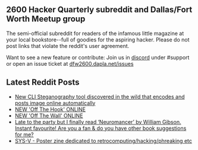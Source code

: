 ## 2600 Hacker Quarterly subreddit and Dallas/Fort Worth Meetup group
The semi-official subreddit for readers of the infamous little magazine at your local bookstore--full of goodies for the aspiring hacker. Please do not post links that violate the reddit's user agreement.

Want to see a new feature or contribute: 
Join us in [discord](https://dfw2600.dapla.net/chat) under #support or open an issue ticket at [dfw2600.dapla.net/issues](https://dfw2600.dapla.net/issues)

## Latest Reddit Posts
<!-- BLOG-POST-LIST:START -->
- [New CLI Steganography tool discovered in the wild that encodes and posts image online automatically](https://www.reddit.com/r/2600/comments/1834vb0/new_cli_steganography_tool_discovered_in_the_wild/)
- [NEW 'Off The Hook' ONLINE](https://2600.com/hook/22-11-2023)
- [NEW 'Off The Wall' ONLINE](https://2600.com/wall/21-11-2023)
- [Late to the party but I finally read ‘Neuromancer’ by William Gibson. Instant favourite! Are you a fan & do you have other book suggestions for me?](https://www.reddit.com/r/2600/comments/180mzx7/late_to_the_party_but_i_finally_read_neuromancer/)
- [SYS-V - Poster zine dedicated to retrocomputing/hacking/phreaking etc](https://www.reddit.com/r/2600/comments/17ygu00/sysv_poster_zine_dedicated_to/)
<!-- BLOG-POST-LIST:END -->
